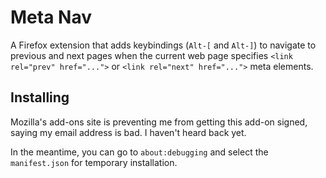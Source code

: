 # Meta Nav

A Firefox extension that adds keybindings (`Alt-[` and `Alt-]`) to
navigate to previous and next pages when the current web page
specifies `<link rel="prev" href="...">` or `<link rel="next"
href="...">` meta elements.

## Installing

Mozilla's add-ons site is preventing me from getting this add-on
signed, saying my email address is bad. I haven't heard back yet.

In the meantime, you can go to `about:debugging` and select the
`manifest.json` for temporary installation.
